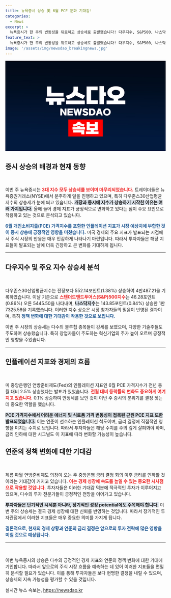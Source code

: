 ```yaml
---
title: 뉴욕증시 상승 美 6월 PCE 둔화 기대감!
categories:
  - News
excerpt: >
  뉴욕증시가 한 주의 변동성을 뒤로하고 상승세로 출발했습니다! 다우지수, S&P500, 나스닥 모두 오름세를 보이며, 연준의 금리 인하 신뢰도 강화 소식까지. 지금 바로 자세히 알아보세요!
feature_text: >
  뉴욕증시가 한 주의 변동성을 뒤로하고 상승세로 출발했습니다! 다우지수, S&P500, 나스닥 모두 오름세를 보이며, 연준의 금리 인하 신뢰도 강화 소식까지. 지금 바로 자세히 알아보세요!
image: '/assets/img/newsdao_breakingnews.jpg'
---
```


<p><img src="/assets/img/newsdao_breakingnews.jpg" alt="firstkoreanews 속보" /></p>

<h2 data-ke-size="size26">증시 상승의 배경과 현재 동향</h2>

<p data-ke-size="size16">&nbsp;</p>

<p>이번 주 뉴욕증시는 <b><span style="color: #ee2323;">3대 지수 모두 상승세를 보이며 마무리되었습니다.</span></b> 트레이더들은 뉴욕증권거래소(NYSE)에서 분주하게 일을 진행하고 있으며, 특히 다우존스30산업평균지수의 상승세가 눈에 띄고 있습니다. <b><span style="background-color: #21538527;">개장과 동시에 지수가 상승하기 시작한 이유는 여러 가지입니다.</span></b> 올해 들어 경제 지표가 긍정적으로 변화하고 있다는 점이 주요 요인으로 작용하고 있는 것으로 분석되고 있습니다. </p>

<p><b><span style="color: #1a5490;">6월 개인소비지출(PCE) 가격지수를 포함한 인플레이션 지표가 시장 예상치에 부합한 것이 증시 상승에 긍정적인 영향을 미쳤습니다.</span></b> 미국 경제의 주요 지표가 발표되는 시점에서 주식 시장의 반응은 매우 민감하게 나타나기 마련입니다. 따라서 투자자들은 해당 지표들이 발표되는 날에 더욱 긴장하고 큰 변화를 기대하게 됩니다.</p>

<hr>

<h2 data-ke-size="size26">다우지수 및 주요 지수 상승세 분석</h2>

<p data-ke-size="size16">&nbsp;</p>

<p>다우존스30산업평균지수는 전장보다 552.14포인트(1.38%) 상승하여 4만487.21을 기록하였습니다. 이날 기준으로 <b><span style="color: #ee2323;">스탠더드앤드푸어스(S&amp;P)500지수</span></b>는 46.28포인트(0.86%) 오른 5445.50을 나타내며, <b><span style="background-color: #21538527;">나스닥지수</span></b>는 143.85포인트(0.84%) 상승한 1만7325.58을 기록했습니다. 이러한 지수 상승은 시장 참가자들의 믿음이 반영된 결과이며, 특히 <b><span style="color: #1a5490;">정책 변화에 대한 기대감이 작용한 것으로 보입니다.</span></b></p>

<p>이번 주 시장의 상승세는 다수의 블루칩 종목들이 강세를 보였으며, 다양한 기술주들도 주도하여 상승했습니다. 특히 창업자들이 주도하는 혁신기업의 주가 높이 오르며 긍정적인 영향을 주었습니다.</p>

<hr>

<h2 data-ke-size="size26">인플레이션 지표와 경제의 흐름</h2>

<p data-ke-size="size16">&nbsp;</p>

<p>미 중앙은행인 연방준비제도(Fed)의 인플레이션 지표인 6월 PCE 가격지수가 전년 동월 대비 2.5% 상승했다는 발표가 있었습니다. <b><span style="color: #ee2323;">전월 대비 등락률의 변화도 중요하게 여겨지고 있습니다.</span></b> 0.1% 상승하여 안정세를 보인 것이 이번 주 증시의 분위기를 결정 짓는 데 중요한 역할을 했습니다. </p>

<p><b><span style="background-color: #21538527;">PCE 가격지수에서 어려운 에너지 및 식료품 가격 변동성이 접목된 근원 PCE 지표 또한 발표되었습니다.</span></b> 이는 연준이 선호하는 인플레이션 척도이며, 금리 결정에 직접적인 영향을 미치는 수치로 보입니다. 따라서 투자자들은 해당 수치를 주의 깊게 살펴봐야 하며, 금리 인하에 대한 시그널도 이 지표에 따라 변화할 가능성이 높습니다.</p>

<h2 data-ke-size="size26">연준의 정책 변화에 대한 기대감</h2>

<p data-ke-size="size16">&nbsp;</p>

<p>제롬 파월 연방준비제도 의장이 오는 주 중앙은행 금리 결정 회의 이후 금리를 인하할 것이라는 기대감이 커지고 있습니다. <b><span style="color: #ee2323;">이는 경제 성장에 속도를 높일 수 있는 중요한 시사점으로 작용할 것입니다.</span></b> 투자자들은 이러한 기대감 덕분에 적극적인 투자가 이루어지고 있으며, 다수의 투자 전문가들이 긍정적인 전망을 이어가고 있습니다.</p>

<p><b><span style="background-color: #21538527;">투자자들은 단기적인 시세뿐 아니라, 장기적인 성장 potential에도 주목해야 합니다.</span></b> 이번 주의 상승세는 결국 경제 성장에 대한 신뢰를 반영하는 것입니다. 따라서 장기적인 투자관점에서 이러한 지표들은 매우 중요한 의미를 가지게 됩니다.</p>

<p><b><span style="color: #1a5490;">결론적으로, 현재의 경제 상황과 연준의 금리 결정은 앞으로의 투자 전략에 많은 영향을 미칠 것으로 예상됩니다.</span></b> </p>

<hr>

<p data-ke-size="size16">&nbsp;</p>

<p>이번 뉴욕증시의 상승은 다수의 긍정적인 경제 지표와 연준의 정책 변화에 대한 기대에 기인합니다. 따라서 앞으로의 주식 시장 흐름을 예측하는 데 있어 이러한 지표들을 면밀히 분석할 필요가 있습니다. 이를 통해 투자자들은 보다 현명한 결정을 내릴 수 있으며, 상승세의 지속 가능성을 평가할 수 있을 것입니다.</p>
실시간 뉴스 속보는, <a href="https://newsdao.kr" rel="dofollow">https://newsdao.kr</a>


